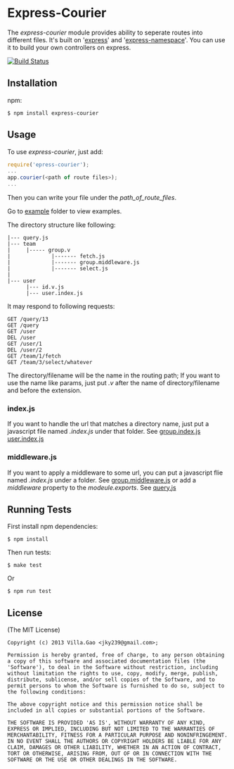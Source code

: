 # Express-Courier

The _express-courier_ module provides ability to seperate routes into different files. It's built on '[express](https://github.com/visionmedia/express)' and '[express-namespace](https://github.com/visionmedia/express-namespace)'.
You can use it to build your own controllers on express.

[![Build Status](https://travis-ci.org/villadora/express-courier.png?branch=master)](https://travis-ci.org/villadora/express-courier)

## Installation

npm: 

    $ npm install express-courier
   
## Usage

To use _express-courier_, just add:

```javascript
require('epress-courier');
...
app.courier(<path of route files>);
...
```

Then you can write your file under the _path_of_route_files_.

Go to [example](example/) folder to view examples.

The directory structure like following:

    |--- query.js
    |--- team
    |     |----- group.v
    |             |------- fetch.js
    |             |------- group.middleware.js
    |             |------- select.js
    |
    |--- user 
          |--- id.v.js
          |--- user.index.js
          

It may respond to following requests:

    GET /query/13
    GET /query
    GET /user
    DEL /user
    GET /user/1
    DEL /user/2
    GET /team/1/fetch
    GET /team/3/select/whatever


The directory/filename will be the name in the routing path; If you want to use the name like params, just put _.v_ after the name of directory/filename and before the extension.

### index.js

If you want to handle the url that matches a directory name, just put a javascript file named _<directory name>.index.js_ under that folder.
See [group.index.js](example/team/group.v/group.index.js) [user.index.js](example/user/user.index.js)

### middleware.js

If you want to apply a middleware to some url, you can put a javascript flie named _<directory name>.index.js_ under a folder.
See [group.middleware.js](example/team/group.v/group.middleware.js)
or add a _middleware_ property to the _modeule.exports_.
See [query.js](example/query.js)


## Running Tests

First install npm dependencies:

    $ npm install
    
Then run tests:

    $ make test

Or

    $ npm run test

## License

(The MIT License)

    Copyright (c) 2013 Villa.Gao <jky239@gmail.com>;
    
    Permission is hereby granted, free of charge, to any person obtaining
    a copy of this software and associated documentation files (the
    'Software'), to deal in the Software without restriction, including
    without limitation the rights to use, copy, modify, merge, publish,
    distribute, sublicense, and/or sell copies of the Software, and to
    permit persons to whom the Software is furnished to do so, subject to
    the following conditions:

    The above copyright notice and this permission notice shall be
    included in all copies or substantial portions of the Software.

    THE SOFTWARE IS PROVIDED 'AS IS', WITHOUT WARRANTY OF ANY KIND,
    EXPRESS OR IMPLIED, INCLUDING BUT NOT LIMITED TO THE WARRANTIES OF
    MERCHANTABILITY, FITNESS FOR A PARTICULAR PURPOSE AND NONINFRINGEMENT.
    IN NO EVENT SHALL THE AUTHORS OR COPYRIGHT HOLDERS BE LIABLE FOR ANY
    CLAIM, DAMAGES OR OTHER LIABILITY, WHETHER IN AN ACTION OF CONTRACT,
    TORT OR OTHERWISE, ARISING FROM, OUT OF OR IN CONNECTION WITH THE
    SOFTWARE OR THE USE OR OTHER DEALINGS IN THE SOFTWARE.
